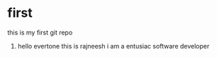 # first
this is my first git repo
<br>
 1. hello evertone this is rajneesh i am a entusiac software developer
